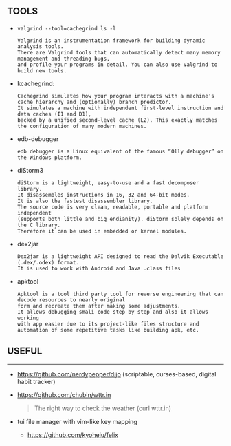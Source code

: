 ## TOOLS

- `valgrind --tool=cachegrind ls -l`
    ```
    Valgrind is an instrumentation framework for building dynamic analysis tools.
    There are Valgrind tools that can automatically detect many memory management and threading bugs,
    and profile your programs in detail. You can also use Valgrind to build new tools.
    ```
- kcachegrind:
    ```
    Cachegrind simulates how your program interacts with a machine's cache hierarchy and (optionally) branch predictor.
    It simulates a machine with independent first-level instruction and data caches (I1 and D1),
    backed by a unified second-level cache (L2). This exactly matches the configuration of many modern machines.
    ```
- edb-debugger
    ```
    edb debugger is a Linux equivalent of the famous “Olly debugger” on the Windows platform.
    ```
- diStorm3
    ```
    diStorm is a lightweight, easy-to-use and a fast decomposer library.
    It disassembles instructions in 16, 32 and 64-bit modes.
    It is also the fastest disassembler library.
    The source code is very clean, readable, portable and platform independent
    (supports both little and big endianity). diStorm solely depends on the C library.
    Therefore it can be used in embedded or kernel modules.
    ```
- dex2jar
    ```
    Dex2jar is a lightweight API designed to read the Dalvik Executable (.dex/.odex) format.
    It is used to work with Android and Java .class files
    ```
- apktool
    ```
    Apktool is a tool third party tool for reverse engineering that can decode resources to nearly original
    form and recreate them after making some adjustments.
    It allows debugging smali code step by step and also it allows working
    with app easier due to its project-like files structure and
    automation of some repetitive tasks like building apk, etc.
    ```


## USEFUL

-------------------------------------

- https://github.com/nerdypepper/dijo (scriptable, curses-based, digital habit tracker)
- https://github.com/chubin/wttr.in
    > The right way to check the weather (curl wttr.in)

- tui file manager with vim-like key mapping
  - https://github.com/kyoheiu/felix
